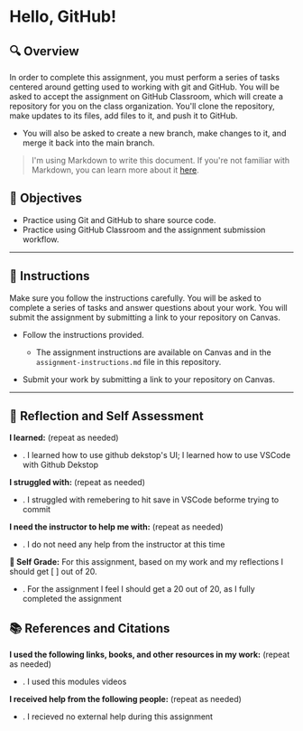 # Hello, GitHub!

## 🔍 Overview
In order to complete this assignment, you must perform a series of tasks centered around getting used to working with git and GitHub.
You will be asked to accept the assignment on GitHub Classroom, which will create a repository for you on the class organization. You'll clone the repository, make updates to its files, add files to it, and push it to GitHub.
* You will also be asked to create a new branch, make changes to it, and merge it back into the main branch.

> I'm using Markdown to write this document. If you're not familiar with Markdown, you can learn more about it [here](https://guides.github.com/features/mastering-markdown/).

## 🎯 Objectives
- Practice using Git and GitHub to share source code.
- Practice using GitHub Classroom and the assignment submission workflow.

---------------
## 📝 Instructions
Make sure you follow the instructions carefully. You will be asked to complete a series of tasks and answer questions about your work. You will submit the assignment by submitting a link to your repository on Canvas.

- Follow the instructions provided.
  - The assignment instructions are available on Canvas and in the `assignment-instructions.md` file in this repository.

- Submit your work by submitting a link to your repository on Canvas.

---------------
## 💭 Reflection and Self Assessment

**I learned:** (repeat as needed)
- . I learned how to use github dekstop's UI; I learned how to use VSCode with Github Dekstop

**I struggled with:** (repeat as needed)
- . I struggled with remebering to hit save in VSCode beforme trying to commit 

**I need the instructor to help me with:** (repeat as needed)
- . I do not need any help from the instructor at this time

**💯 Self Grade:** For this assignment, based on my work and my reflections I should get [ ] out of 20.
- . For the assignment I feel I should get a 20 out of 20, as I fully completed the assignment

## 📚 References and Citations
**I used the following links, books, and other resources in my work:** (repeat as needed)
- . I used this modules videos 
  
**I received help from the following people:** (repeat as needed)
- . I recieved no external help during this assignment
